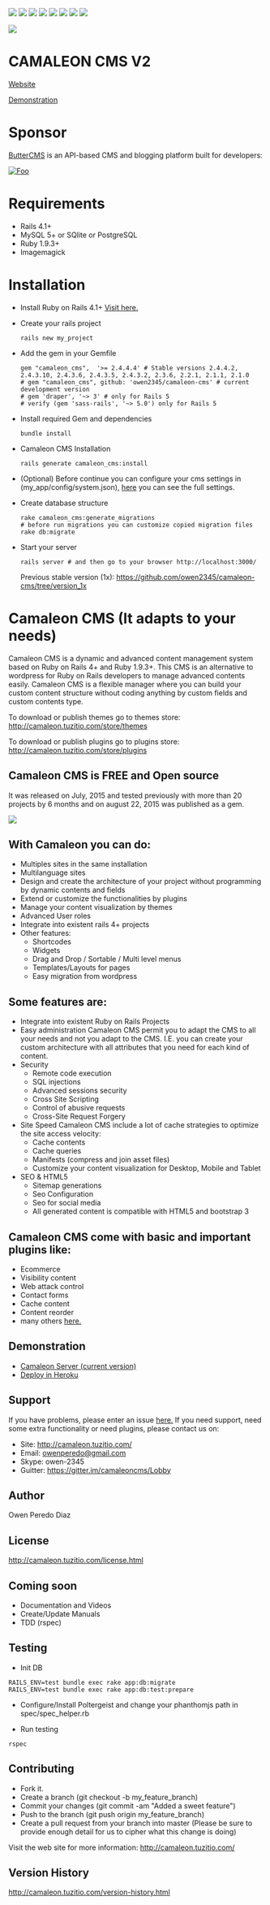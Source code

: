 ![](https://img.shields.io/badge/Rails-4%2B-green.svg)
![](https://img.shields.io/badge/Ruby-1.9.3%2B-green.svg)
![](https://img.shields.io/badge/SQLITE-100%25-green.svg)
![](https://img.shields.io/badge/Mysql-100%25-green.svg)
![](https://img.shields.io/badge/Postgres-100%25-green.svg)
![](https://img.shields.io/badge/TDD-70%25-yellowgreen.svg)
![](https://img.shields.io/badge/DOCS-60%25-yellow.svg)
![](https://img.shields.io/badge/Support-Inmediate-green.svg)

![](http://camaleon.tuzitio.com/media/132/logo2.png)

# CAMALEON CMS V2
[Website](http://camaleon.tuzitio.com/)

[Demonstration](http://camaleon.tuzitio.com/plugins/demo_manage/)

  
# Sponsor

[ButterCMS](https://buttercms.com/?utm_source=github&utm_medium=sponsorship-link&utm_campaign=camaleon) is an API-based CMS and blogging platform built for developers:

[![Foo](https://dl.dropboxusercontent.com/u/598519/buttercms-banners/b-on-y.png)](https://buttercms.com/?utm_source=github&utm_medium=sponsorship-banner&utm_campaign=camaleon)


# Requirements
* Rails 4.1+
* MySQL 5+ or SQlite or PostgreSQL
* Ruby 1.9.3+
* Imagemagick

# Installation
* Install Ruby on Rails 4.1+
  [Visit here.](http://railsapps.github.io/installing-rails.html)
* Create your rails project

  ```
  rails new my_project
  ```
* Add the gem in your Gemfile

  ```
  gem "camaleon_cms",  '>= 2.4.4.4' # Stable versions 2.4.4.2, 2.4.3.10, 2.4.3.6, 2.4.3.5, 2.4.3.2, 2.3.6, 2.2.1, 2.1.1, 2.1.0
  # gem "camaleon_cms", github: 'owen2345/camaleon-cms' # current development version
  # gem 'draper', '~> 3' # only for Rails 5
  # verify (gem 'sass-rails', '~> 5.0') only for Rails 5
  ```

* Install required Gem and dependencies

  ```
  bundle install
  ```
* Camaleon CMS Installation

  ```
  rails generate camaleon_cms:install
  ```
* (Optional) Before continue you can configure your cms settings in (my_app/config/system.json), [here](config/system.json) you can see the full settings.  
* Create database structure
  ```
  rake camaleon_cms:generate_migrations
  # before run migrations you can customize copied migration files
  rake db:migrate
  ```
  
* Start your server

  ```
  rails server # and then go to your browser http://localhost:3000/
  ```
  Previous stable version (1x): https://github.com/owen2345/camaleon-cms/tree/version_1x


# Camaleon CMS (It adapts to your needs)

Camaleon CMS is a dynamic and advanced content management system based on Ruby on Rails 4+ and Ruby 1.9.3+. This CMS is an alternative to wordpress for Ruby on Rails developers to manage advanced contents easily.
Camaleon CMS is a flexible manager where you can build your custom content structure without coding anything by custom fields and custom contents type.

To download or publish themes go to themes store:
http://camaleon.tuzitio.com/store/themes

To download or publish plugins go to plugins store:
http://camaleon.tuzitio.com/store/plugins

## Camaleon CMS is FREE and Open source
It was released on July, 2015 and tested previously with more than 20 projects by 6 months and on august 22, 2015 was published as a gem.

![](screenshot.png)

## With Camaleon you can do:
* Multiples sites in the same installation
* Multilanguage sites
* Design and create the architecture of your project without programming by dynamic contents and fields
* Extend or customize the functionalities by plugins
* Manage your content visualization by themes
* Advanced User roles
* Integrate into existent rails 4+ projects
* Other features:
  - Shortcodes
  - Widgets
  - Drag and Drop / Sortable / Multi level menus
  - Templates/Layouts for pages
  - Easy migration from wordpress

## Some features are:
* Integrate into existent Ruby on Rails Projects
* Easy administration
  Camaleon CMS permit you to adapt the CMS to all your needs and not you adapt to the CMS.
I.E. you can create your custom architecture with all attributes that you need for each kind of content.
* Security
  - Remote code execution
  - SQL injections
  - Advanced sessions security
  - Cross Site Scripting
  - Control of abusive requests
  - Cross-Site Request Forgery
* Site Speed
  Camaleon CMS include a lot of cache strategies to optimize the site access velocity:
    - Cache contents
    - Cache queries
    - Manifests (compress and join asset files)
    - Customize your content visualization for Desktop, Mobile and Tablet
* SEO & HTML5
  - Sitemap generations
  - Seo Configuration
  - Seo for social media
  - All generated content is compatible with HTML5 and bootstrap 3

## Camaleon CMS come with basic and important plugins like:
* Ecommerce
* Visibility content
* Web attack control
* Contact forms
* Cache content
* Content reorder
* many others [here.](https://github.com/owen2345/Camaleon-CMS-Sample)

## Demonstration
* [Camaleon Server (current version)](http://camaleon.tuzitio.com/plugins/demo_manage/)
* [Deploy in Heroku](https://heroku.com/deploy?template=https://github.com/owen2345/Camaleon-CMS-Sample)

## Support
If you have problems, please enter an issue [here.](https://github.com/owen2345/camaleon-cms/issues)
If you need support, need some extra functionality or need plugins, please contact us on:
* Site: http://camaleon.tuzitio.com/
* Email: owenperedo@gmail.com
* Skype: owen-2345
* Guitter: https://gitter.im/camaleoncms/Lobby


## Author
Owen Peredo Diaz

## License
http://camaleon.tuzitio.com/license.html

## Coming soon
* Documentation and Videos
* Create/Update Manuals
* TDD (rspec)

## Testing
* Init DB
```
RAILS_ENV=test bundle exec rake app:db:migrate
RAILS_ENV=test bundle exec rake app:db:test:prepare
```
* Configure/Install Poltergeist and change your phanthomjs path in spec/spec_helper.rb

* Run testing
```
rspec
```

## Contributing
* Fork it.
* Create a branch (git checkout -b my_feature_branch)
* Commit your changes (git commit -am "Added a sweet feature")
* Push to the branch (git push origin my_feature_branch)
* Create a pull request from your branch into master (Please be sure to provide enough detail for us to cipher what this change is doing)

Visit the web site for more information: http://camaleon.tuzitio.com/

## Version History
http://camaleon.tuzitio.com/version-history.html
